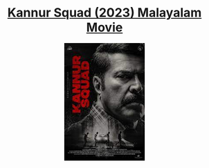 <h1 align="center">
<a href="https://github.com/MAXPy-IND/MCM-Kannur-Squad">Kannur Squad (2023) Malayalam Movie</a>
</h1>

<p align="center">
<img style="width:280; height:300;" src="ksposter.jpg">
</p>



